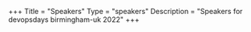 +++
Title = "Speakers"
Type = "speakers"
Description = "Speakers for devopsdays birmingham-uk 2022"
+++
